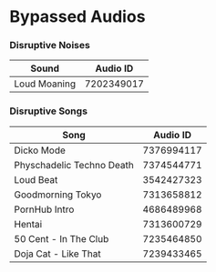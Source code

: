 # Bypassed Audios

### Disruptive Noises
Sound         | Audio ID
------------- | -------------
Loud Moaning | 7202349017

### Disruptive Songs 
Song          | Audio ID
------------- | -------------
Dicko Mode | 7376994117
Physchadelic Techno Death | 7374544771
Loud Beat | 3542427323
Goodmorning Tokyo | 7313658812
PornHub Intro | 4686489968
Hentai | 7313600729
50 Cent - In The Club | 7235464850
Doja Cat - Like That | 7239433465
